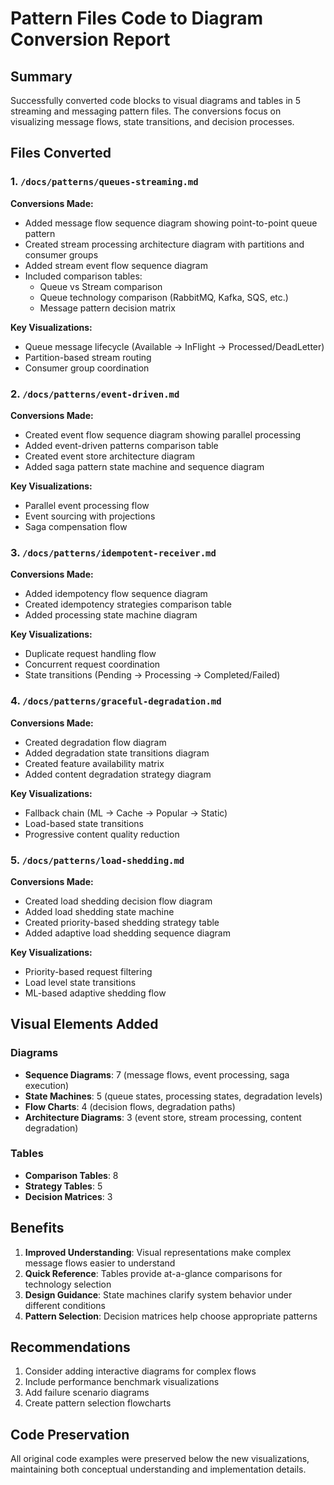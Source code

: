 # Pattern Files Code to Diagram Conversion Report

## Summary

Successfully converted code blocks to visual diagrams and tables in 5 streaming and messaging pattern files. The conversions focus on visualizing message flows, state transitions, and decision processes.

## Files Converted

### 1. `/docs/patterns/queues-streaming.md`

**Conversions Made:**
- Added message flow sequence diagram showing point-to-point queue pattern
- Created stream processing architecture diagram with partitions and consumer groups
- Added stream event flow sequence diagram
- Included comparison tables:
  - Queue vs Stream comparison
  - Queue technology comparison (RabbitMQ, Kafka, SQS, etc.)
  - Message pattern decision matrix

**Key Visualizations:**
- Queue message lifecycle (Available → InFlight → Processed/DeadLetter)
- Partition-based stream routing
- Consumer group coordination

### 2. `/docs/patterns/event-driven.md`

**Conversions Made:**
- Created event flow sequence diagram showing parallel processing
- Added event-driven patterns comparison table
- Created event store architecture diagram
- Added saga pattern state machine and sequence diagram

**Key Visualizations:**
- Parallel event processing flow
- Event sourcing with projections
- Saga compensation flow

### 3. `/docs/patterns/idempotent-receiver.md`

**Conversions Made:**
- Added idempotency flow sequence diagram
- Created idempotency strategies comparison table
- Added processing state machine diagram

**Key Visualizations:**
- Duplicate request handling flow
- Concurrent request coordination
- State transitions (Pending → Processing → Completed/Failed)

### 4. `/docs/patterns/graceful-degradation.md`

**Conversions Made:**
- Created degradation flow diagram
- Added degradation state transitions diagram
- Created feature availability matrix
- Added content degradation strategy diagram

**Key Visualizations:**
- Fallback chain (ML → Cache → Popular → Static)
- Load-based state transitions
- Progressive content quality reduction

### 5. `/docs/patterns/load-shedding.md`

**Conversions Made:**
- Created load shedding decision flow diagram
- Added load shedding state machine
- Created priority-based shedding strategy table
- Added adaptive load shedding sequence diagram

**Key Visualizations:**
- Priority-based request filtering
- Load level state transitions
- ML-based adaptive shedding flow

## Visual Elements Added

### Diagrams
- **Sequence Diagrams**: 7 (message flows, event processing, saga execution)
- **State Machines**: 5 (queue states, processing states, degradation levels)
- **Flow Charts**: 4 (decision flows, degradation paths)
- **Architecture Diagrams**: 3 (event store, stream processing, content degradation)

### Tables
- **Comparison Tables**: 8
- **Strategy Tables**: 5
- **Decision Matrices**: 3

## Benefits

1. **Improved Understanding**: Visual representations make complex message flows easier to understand
2. **Quick Reference**: Tables provide at-a-glance comparisons for technology selection
3. **Design Guidance**: State machines clarify system behavior under different conditions
4. **Pattern Selection**: Decision matrices help choose appropriate patterns

## Recommendations

1. Consider adding interactive diagrams for complex flows
2. Include performance benchmark visualizations
3. Add failure scenario diagrams
4. Create pattern selection flowcharts

## Code Preservation

All original code examples were preserved below the new visualizations, maintaining both conceptual understanding and implementation details.